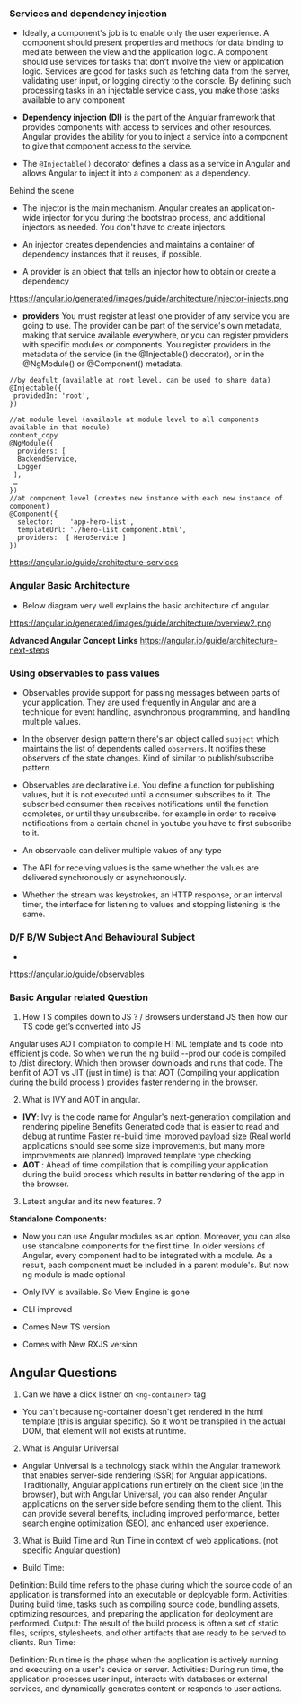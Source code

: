 ### Services and dependency injection

- Ideally, a component's job is to enable only the user experience. A component should present properties and methods for data binding to mediate between the view and the application logic. A component should use services for tasks that don't involve the view or application logic. Services are good for tasks such as fetching data from the server, validating user input, or logging directly to the console. By defining such processing tasks in an injectable service class, you make those tasks available to any component

- **Dependency injection (DI)** is the part of the Angular framework that provides components with access to services and other resources. Angular provides the ability for you to inject a service into a component to give that component access to the service.

- The ```@Injectable()``` decorator defines a class as a service in Angular and allows Angular to inject it into a component as a dependency.

Behind the scene 
- The injector is the main mechanism. Angular creates an application-wide injector for you during the bootstrap process, and additional injectors as needed. You don't have to create injectors.

- An injector creates dependencies and maintains a container of dependency instances that it reuses, if possible.

- A provider is an object that tells an injector how to obtain or create a dependency

https://angular.io/generated/images/guide/architecture/injector-injects.png

- **providers** You must register at least one provider of any service you are going to use. The provider can be part of the service's own metadata, making that service available everywhere, or you can register providers with specific modules or components. You register providers in the metadata of the service (in the @Injectable() decorator), or in the @NgModule() or @Component() metadata.

```
//by deafult (available at root level. can be used to share data)
@Injectable({
 providedIn: 'root',
})

//at module level (available at module level to all components available in that module)
content_copy
@NgModule({
  providers: [
  BackendService,
  Logger
 ],
 …
})
//at component level (creates new instance with each new instance of component)
@Component({
  selector:    'app-hero-list',
  templateUrl: './hero-list.component.html',
  providers:  [ HeroService ]
})
```
https://angular.io/guide/architecture-services

### Angular Basic Architecture

- Below diagram very well explains the basic architecture of angular.

https://angular.io/generated/images/guide/architecture/overview2.png

**Advanced Angular Concept Links** https://angular.io/guide/architecture-next-steps

### Using observables to pass values

- Observables provide support for passing messages between parts of your application. They are used frequently in Angular and are a technique for event handling, asynchronous programming, and handling multiple values.

- In the observer design pattern there's an object called  ```subject``` which maintains the list of dependents called ```observers```. It notifies these observers of the state changes. Kind of similar to publish/subscribe pattern. 

- Observables are declarative i.e. You define a function for publishing values, but it is not executed until a consumer subscribes to it. The subscribed consumer then receives notifications until the function completes, or until they unsubscribe.
for example in order to receive notifications from a certain chanel in youtube you have to first subscribe to it.

- An observable can deliver multiple values of any type
- The API for receiving values is the same whether the values are delivered synchronously or asynchronously.
- Whether the stream was keystrokes, an HTTP response, or an interval timer, the interface for listening to values and stopping listening is the same.

### D/F B/W Subject And Behavioural Subject

- 


https://angular.io/guide/observables


### Basic Angular related Question 

1. How TS compiles down to JS ? / Browsers understand JS then how our TS code get’s converted into JS

Angular uses AOT compilation to compile HTML template and ts code into efficient js code. So when we run the 
ng build --prod our code is compiled to /dist directory. Which then browser downloads and runs that code. 
The benfit of AOT vs JIT (just in time) is that AOT (Compiling your application during the build process ) provides faster rendering in the browser.

2. What is IVY and AOT in angular.

- **IVY**:  Ivy is the code name for Angular's next-generation compilation and rendering pipeline
Benefits
Generated code that is easier to read and debug at runtime
Faster re-build time
Improved payload size (Real world applications should see some size improvements, but many more improvements are planned)
Improved template type checking
- **AOT** : Ahead of time compilation that is compiling your application during the build process which results in better rendering of the app in the browser.

3. Latest angular and its new features. ?

**Standalone Components:**
- Now you can use Angular modules as an option. Moreover, you can also use standalone components for the first time.
In older versions of Angular, every component had to be integrated with a module. As a result, each component must be included in a parent module's. But now ng module is made optional

- Only IVY is available. So View Engine is gone
- CLI improved
- Comes New TS version
- Comes with New RXJS version

## Angular Questions

1. Can we have a click listner on ```<ng-container>``` tag
- You can't because ng-container doesn't get rendered in the html template (this is angular specific). So it wont be transpiled in the actual DOM, that element will not exists at runtime.

2. What is Angular Universal
- Angular Universal is a technology stack within the Angular framework that enables server-side rendering (SSR) for Angular applications. Traditionally, Angular applications run entirely on the client side (in the browser), but with Angular Universal, you can also render Angular applications on the server side before sending them to the client. This can provide several benefits, including improved performance, better search engine optimization (SEO), and enhanced user experience.

3. What is Build Time and Run Time in context of web applications. (not specific Angular question)
- Build Time:

Definition: Build time refers to the phase during which the source code of an application is transformed into an executable or deployable form.
Activities: During build time, tasks such as compiling source code, bundling assets, optimizing resources, and preparing the application for deployment are performed.
Output: The result of the build process is often a set of static files, scripts, stylesheets, and other artifacts that are ready to be served to clients.
Run Time:

Definition: Run time is the phase when the application is actively running and executing on a user's device or server.
Activities: During run time, the application processes user input, interacts with databases or external services, and dynamically generates content or responds to user actions.